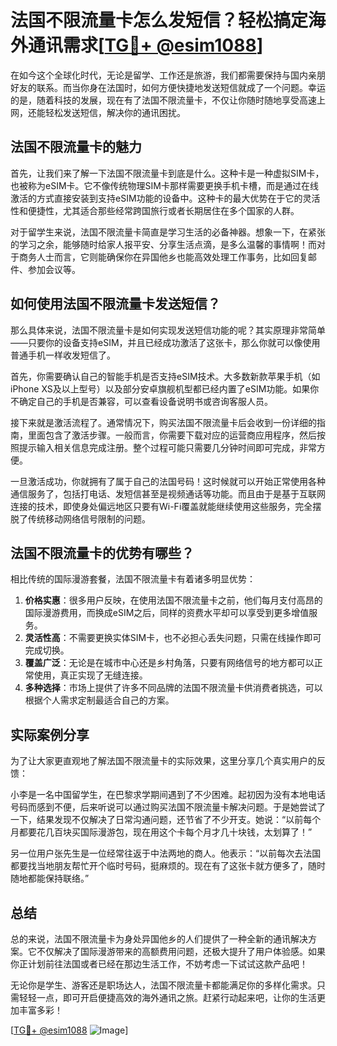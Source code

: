 # 法国不限流量卡怎么发短信？轻松搞定海外通讯需求[[TG💪+ @esim1088](https://t.me/s/esim1088)]

在如今这个全球化时代，无论是留学、工作还是旅游，我们都需要保持与国内亲朋好友的联系。而当你身在法国时，如何方便快捷地发送短信就成了一个问题。幸运的是，随着科技的发展，现在有了法国不限流量卡，不仅让你随时随地享受高速上网，还能轻松发送短信，解决你的通讯困扰。

## 法国不限流量卡的魅力

首先，让我们来了解一下法国不限流量卡到底是什么。这种卡是一种虚拟SIM卡，也被称为eSIM卡。它不像传统物理SIM卡那样需要更换手机卡槽，而是通过在线激活的方式直接安装到支持eSIM功能的设备中。这种卡的最大优势在于它的灵活性和便捷性，尤其适合那些经常跨国旅行或者长期居住在多个国家的人群。

对于留学生来说，法国不限流量卡简直是学习生活的必备神器。想象一下，在紧张的学习之余，能够随时给家人报平安、分享生活点滴，是多么温馨的事情啊！而对于商务人士而言，它则能确保你在异国他乡也能高效处理工作事务，比如回复邮件、参加会议等。

## 如何使用法国不限流量卡发送短信？

那么具体来说，法国不限流量卡是如何实现发送短信功能的呢？其实原理非常简单——只要你的设备支持eSIM，并且已经成功激活了这张卡，那么你就可以像使用普通手机一样收发短信了。

首先，你需要确认自己的智能手机是否支持eSIM技术。大多数新款苹果手机（如iPhone XS及以上型号）以及部分安卓旗舰机型都已经内置了eSIM功能。如果你不确定自己的手机是否兼容，可以查看设备说明书或咨询客服人员。

接下来就是激活流程了。通常情况下，购买法国不限流量卡后会收到一份详细的指南，里面包含了激活步骤。一般而言，你需要下载对应的运营商应用程序，然后按照提示输入相关信息完成注册。整个过程可能只需要几分钟时间即可完成，非常方便。

一旦激活成功，你就拥有了属于自己的法国号码！这时候就可以开始正常使用各种通信服务了，包括打电话、发短信甚至是视频通话等功能。而且由于是基于互联网连接的技术，即使身处偏远地区只要有Wi-Fi覆盖就能继续使用这些服务，完全摆脱了传统移动网络信号限制的问题。

## 法国不限流量卡的优势有哪些？

相比传统的国际漫游套餐，法国不限流量卡有着诸多明显优势：

1. **价格实惠**：很多用户反映，在使用法国不限流量卡之前，他们每月支付高昂的国际漫游费用，而换成eSIM之后，同样的资费水平却可以享受到更多增值服务。
2. **灵活性高**：不需要更换实体SIM卡，也不必担心丢失问题，只需在线操作即可完成切换。
3. **覆盖广泛**：无论是在城市中心还是乡村角落，只要有网络信号的地方都可以正常使用，真正实现了无缝连接。
4. **多种选择**：市场上提供了许多不同品牌的法国不限流量卡供消费者挑选，可以根据个人需求定制最适合自己的方案。

## 实际案例分享

为了让大家更直观地了解法国不限流量卡的实际效果，这里分享几个真实用户的反馈：

小李是一名中国留学生，在巴黎求学期间遇到了不少困难。起初因为没有本地电话号码而感到不便，后来听说可以通过购买法国不限流量卡解决问题。于是她尝试了一下，结果发现不仅解决了日常沟通问题，还节省了不少开支。她说：“以前每个月都要花几百块买国际漫游包，现在用这个卡每个月才几十块钱，太划算了！”

另一位用户张先生是一位经常往返于中法两地的商人。他表示：“以前每次去法国都要找当地朋友帮忙开个临时号码，挺麻烦的。现在有了这张卡就方便多了，随时随地都能保持联络。”

## 总结

总的来说，法国不限流量卡为身处异国他乡的人们提供了一种全新的通讯解决方案。它不仅解决了国际漫游带来的高额费用问题，还极大提升了用户体验感。如果你正计划前往法国或者已经在那边生活工作，不妨考虑一下试试这款产品吧！

无论你是学生、游客还是职场达人，法国不限流量卡都能满足你的多样化需求。只需轻轻一点，即可开启便捷高效的海外通讯之旅。赶紧行动起来吧，让你的生活更加丰富多彩！

[[TG💪+ @esim1088](https://t.me/s/esim1088) ![Image](https://i.postimg.cc/4NQfJmqS/Snipaste-2025-05-13-00-14-12.png)]